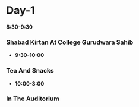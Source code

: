 # **Day-1**
 __8:30-9:30__
### Shabad Kirtan At College Gurudwara Sahib
* __9:30-10:00__
### Tea And Snacks
* __10:00-3:00__
### In The Auditorium

